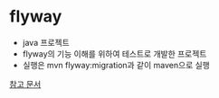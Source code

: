 # flyway

 - java 프로젝트
 - flyway의 기능 이해를 위하여 테스트로 개발한 프로젝트
 - 실행은 mvn flyway:migration과 같이 maven으로 실행


[참고 문서](https://1drv.ms/p/s!Al1K9EPv1D9hmE3GSbyCt0VcQIrv)
